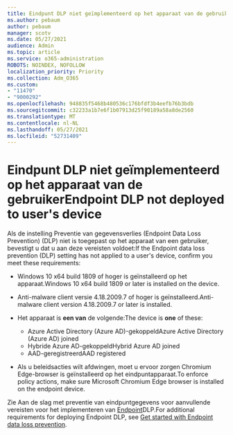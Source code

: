 ```yaml
---
title: Eindpunt DLP niet geïmplementeerd op het apparaat van de gebruiker
ms.author: pebaum
author: pebaum
manager: scotv
ms.date: 05/27/2021
audience: Admin
ms.topic: article
ms.service: o365-administration
ROBOTS: NOINDEX, NOFOLLOW
localization_priority: Priority
ms.collection: Adm_O365
ms.custom:
- "11470"
- "9000292"
ms.openlocfilehash: 948835f5468b480536c176bfdf3b4eefb76b3bdb
ms.sourcegitcommit: c32233a1b7e6f1b07913d25f90189a58a8de2560
ms.translationtype: MT
ms.contentlocale: nl-NL
ms.lasthandoff: 05/27/2021
ms.locfileid: "52731409"
---
```

# <a name="endpoint-dlp-not-deployed-to-users-device"></a><span data-ttu-id="53cba-102">Eindpunt DLP niet geïmplementeerd op het apparaat van de gebruiker</span><span class="sxs-lookup"><span data-stu-id="53cba-102">Endpoint DLP not deployed to user's device</span></span>

<span data-ttu-id="53cba-103">Als de instelling Preventie van gegevensverlies (Endpoint Data Loss Prevention) (DLP) niet is toegepast op het apparaat van een gebruiker, bevestigt u dat u aan deze vereisten voldoet:</span><span class="sxs-lookup"><span data-stu-id="53cba-103">If the Endpoint data loss prevention (DLP) setting has not applied to a user's device, confirm you meet these requirements:</span></span>

- <span data-ttu-id="53cba-104">Windows 10 x64 build 1809 of hoger is geïnstalleerd op het apparaat.</span><span class="sxs-lookup"><span data-stu-id="53cba-104">Windows 10 x64 build 1809 or later is installed on the device.</span></span>
- <span data-ttu-id="53cba-105">Anti-malware client versie 4.18.2009.7 of hoger is geïnstalleerd.</span><span class="sxs-lookup"><span data-stu-id="53cba-105">Anti-malware client version 4.18.2009.7 or later is installed.</span></span>
- <span data-ttu-id="53cba-106">Het apparaat is **een van** de volgende:</span><span class="sxs-lookup"><span data-stu-id="53cba-106">The device is **one** of these:</span></span>
    
    - <span data-ttu-id="53cba-107">Azure Active Directory (Azure AD)-gekoppeld</span><span class="sxs-lookup"><span data-stu-id="53cba-107">Azure Active Directory (Azure AD) joined</span></span>
    - <span data-ttu-id="53cba-108">Hybride Azure AD-gekoppeld</span><span class="sxs-lookup"><span data-stu-id="53cba-108">Hybrid Azure AD joined</span></span>
    - <span data-ttu-id="53cba-109">AAD-geregistreerd</span><span class="sxs-lookup"><span data-stu-id="53cba-109">AAD registered</span></span>

- <span data-ttu-id="53cba-110">Als u beleidsacties wilt afdwingen, moet u ervoor zorgen Chromium Edge-browser is geïnstalleerd op het eindpuntapparaat.</span><span class="sxs-lookup"><span data-stu-id="53cba-110">To enforce policy actions, make sure Microsoft Chromium Edge browser is installed on the endpoint device.</span></span>

<span data-ttu-id="53cba-111">Zie Aan de slag met preventie van eindpuntgegevens voor aanvullende vereisten voor het implementeren van [Endpoint](/microsoft-365/compliance/endpoint-dlp-getting-started#prepare-your-endpoints)DLP.</span><span class="sxs-lookup"><span data-stu-id="53cba-111">For additional requirements for deploying Endpoint DLP, see [Get started with Endpoint data loss prevention](/microsoft-365/compliance/endpoint-dlp-getting-started#prepare-your-endpoints).</span></span>